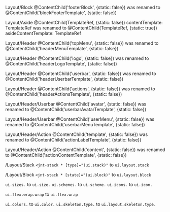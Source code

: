 Layout/Block 
@ContentChild('footerBlock', {static: false}) was renamed to @ContentChild('blockFooterTemplate', {static: false})

Layout/Aside 
@ContentChild(TemplateRef, {static: false}) contentTemplate: TemplateRef<any>
was renamed to @ContentChild(TemplateRef, {static: true}) asideContentTemplate: TemplateRef<any>

Layout/Header 
@ContentChild('topMenu', {static: false}) was renamed to @ContentChild('headerMenuTemplate', {static: false})

Layout/Header 
@ContentChild('logo', {static: false}) was renamed to @ContentChild('headerLogoTemplate', {static: false})

Layout/Header 
@ContentChild('userbar', {static: false}) was renamed to @ContentChild('headerUserbarTemplate', {static: false})

Layout/Header 
@ContentChild('actions', {static: false}) was renamed to @ContentChild('headerActionsTemplate', {static: false})

Layout/Header/Userbar 
@ContentChild('avatar', {static: false}) was renamed to @ContentChild('userbarAvatarTemplate', {static: false})

Layout/Header/Userbar 
@ContentChild('userMenu', {static: false}) was renamed to @ContentChild('userbarMenuTemplate', {static: false})

Layout/Header/Action 
@ContentChild('template', {static: false}) was renamed to @ContentChild('actionLabelTemplate', {static: false})

Layout/Header/Action 
@ContentChild('content', {static: false}) was renamed to @ContentChild('actionContentTemplate', {static: false})

/Layout/Stack
`<jnt-stack * [type]="(ui.stack)"` to `ui.layout.stack`

/Layout/Block
`<jnt-stack * [state]="(ui.block)"` to `ui.layout.block`


`ui.sizes.` to `ui.size.`
`ui.schemes.` to `ui.scheme.`
`ui.icons.` to `ui.icon.`

`ui.flex.wrap.wrap` to `ui.flex.wrap`

`ui.colors.` to `ui.color.`
`ui.skeleton.type.` to `ui.layout.skeleton.type.`
